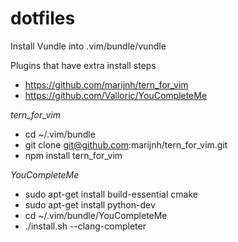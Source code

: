 dotfiles
========

Install Vundle into .vim/bundle/vundle

Plugins that have extra install steps
* https://github.com/marijnh/tern_for_vim
* https://github.com/Valloric/YouCompleteMe

*tern_for_vim*
* cd ~/.vim/bundle
* git clone git@github.com:marijnh/tern_for_vim.git
* npm install tern_for_vim

*YouCompleteMe*
* sudo apt-get install build-essential cmake
* sudo apt-get install python-dev
* cd ~/.vim/bundle/YouCompleteMe
* ./install.sh --clang-completer

